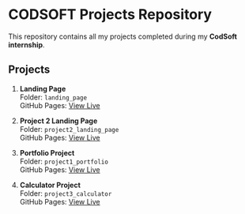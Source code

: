 # CODSOFT Projects Repository

This repository contains all my projects completed during my **CodSoft internship**.

## Projects

1. **Landing Page**  
   Folder: `landing_page`  
   GitHub Pages: [View Live](https://Adityakes.github.io/CODSOFT/landing_page/)

2. **Project 2 Landing Page**  
   Folder: `project2_landing_page`  
   GitHub Pages: [View Live](https://Adityakes.github.io/CODSOFT/project2_landing_page/)

3. **Portfolio Project**  
   Folder: `project1_portfolio`  
   GitHub Pages: [View Live](https://Adityakes.github.io/CODSOFT/project1_portfolio/)

4. **Calculator Project**  
   Folder: `project3_calculator`  
   GitHub Pages: [View Live](https://Adityakes.github.io/CODSOFT/project3_calculator/)
